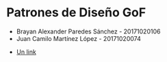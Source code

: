 # Patrones de Diseño GoF

<ul>
  <li>Brayan Alexander Paredes Sánchez - 20171020106</li>
  <li>Juan Camilo Martínez López - 20171020074</li>
</ul>

* [Un link](https://www.google.com/search?q=Patrones+de+dise%C3%B1o+Gof&oq=Patrones+de+dise%C3%B1o+Gof&aqs=chrome..69i57.5535j0j1&sourceid=chrome&ie=UTF-8)
